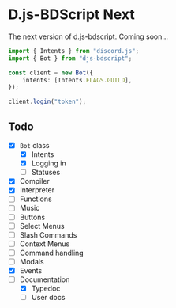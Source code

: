 # D.js-BDScript Next

The next version of d.js-bdscript. Coming soon...

```ts
import { Intents } from "discord.js";
import { Bot } from "djs-bdscript";

const client = new Bot({
    intents: [Intents.FLAGS.GUILD],
});

client.login("token");
```


## Todo
- [x] `Bot` class
  - [x] Intents
  - [x] Logging in
  - [ ] Statuses
- [x] Compiler
- [x] Interpreter
- [ ] Functions
- [ ] Music
- [ ] Buttons
- [ ] Select Menus
- [ ] Slash Commands
- [ ] Context Menus
- [ ] Command handling
- [ ] Modals
- [x] Events
- [ ] Documentation
  - [x] Typedoc
  - [ ] User docs